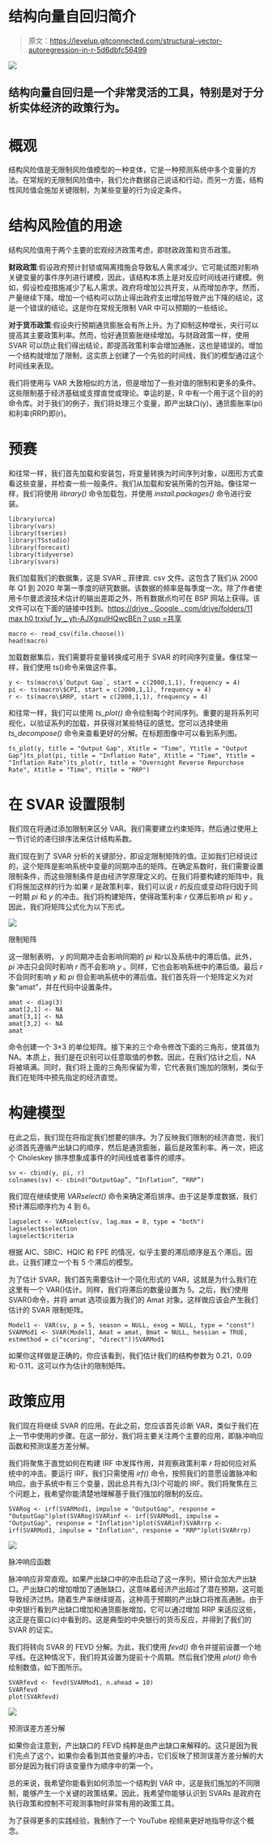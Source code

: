 # 结构向量自回归简介

> 原文：<https://levelup.gitconnected.com/structural-vector-autoregression-in-r-5d6dbfc56499>

![](img/1d4341fe0b8453da2b2a67ab5569a701.png)

## **结构向量自回归**是一个非常灵活的工具，特别是对于分析实体经济的政策行为。

# 概观

结构风险值是无限制风险值模型的一种变体，它是一种预测系统中多个变量的方法。在常规的无限制风险值中，我们允许数据自己说话和行动，而另一方面，结构性风险值会施加关键限制，为某些变量的行为设定条件。

# 结构风险值的用途

结构风险值用于两个主要的宏观经济政策考虑，即财政政策和货币政策。

**财政政策**:假设政府预计封锁或隔离措施会导致私人需求减少。它可能试图对影响关键变量的事件序列进行建模，因此，该结构本质上是对反应时间线进行建模。例如，假设检疫措施减少了私人需求。政府将增加公共开支，从而增加赤字。然而，产量继续下降。增加一个结构可以防止得出政府支出增加导致产出下降的结论，这是一个错误的结论。这是你在常规无限制 VAR 中可以预期的一些结论。

**对于货币政策**:假设央行预期通货膨胀会有所上升。为了抑制这种增长，央行可以提高其主要政策利率。然而，恰好通货膨胀继续增加。与财政政策一样，使用 SVAR 可以防止我们得出结论，即提高政策利率会增加通胀，这也是错误的。增加一个结构就增加了限制，这实质上创建了一个先验的时间线，我们的模型通过这个时间线来表现。

我们将使用与 VAR 大致相似的方法，但是增加了一些对值的限制和更多的条件。这些限制基于经济基础或支撑直觉或理论。幸运的是，R 中有一个用于这个目的的命令库。对于我们的例子，我们将处理三个变量，即产出缺口(y)，通货膨胀率(pi)和利率(RRP)即(r)。

# 预赛

和往常一样，我们首先加载和安装包，将变量转换为时间序列对象，以图形方式查看这些变量，并检查一些一般条件。我们从加载和安装所需的包开始。像往常一样，我们将使用 *library()* 命令加载包，并使用 *install.packages()* 命令进行安装。

```
library(urca)
library(vars)
library(tseries)
library(TSstudio)
library(forecast)
library(tidyverse)
library(svars)
```

我们加载我们的数据集，这是 SVAR _ 菲律宾. csv 文件。这包含了我们从 2000 年 Q1 到 2020 年第一季度的研究数据。该数据的频率是每季度一次。除了作者使用卡尔曼滤波技术估计的输出差距之外，所有数据点均可在 BSP 网站上获得。该文件可以在下面的链接中找到。[https://drive . Google . com/drive/folders/11 max h0 trxjuf 1y _ yh-AJXgxulHQwcBEn？usp =共享](https://drive.google.com/drive/folders/11mAXh0trxjuf1y_yh-AJXgxulHQwcBEn?usp=sharing)

```
macro <- read_csv(file.choose())
head(macro)
```

加载数据集后，我们需要将变量转换成可用于 SVAR 的时间序列变量。像往常一样，我们使用 ts()命令来做这件事。

```
y <- ts(macro\$`Output Gap`, start = c(2000,1,1), frequency = 4)
pi <- ts(macro\$CPI, start = c(2000,1,1), frequency = 4)
r <- ts(macro\$RRP, start = c(2000,1,1), frequency = 4)
```

和往常一样，我们可以使用 *ts_plot()* 命令绘制每个时间序列。重要的是将系列可视化，以验证系列的加载，并获得对某些特征的感觉。您可以选择使用 *ts_decompose()* 命令来查看更好的分解。在标题图像中可以看到系列图。

```
ts_plot(y, title = "Output Gap", Xtitle = "Time", Ytitle = "Output Gap")ts_plot(pi, title = "Inflation Rate", Xtitle = "Time", Ytitle = "Inflation Rate")ts_plot(r, title = "Overnight Reverse Repurchase Rate", Xtitle = "Time", Ytitle = "RRP")
```

# 在 SVAR 设置限制

我们现在将通过添加限制来区分 VAR。我们需要建立约束矩阵，然后通过使用上一节讨论的递归排序法来估计结构系数。

我们现在到了 SVAR 分析的关键部分，即设定限制矩阵的值。正如我们已经说过的，这个矩阵是影响系统中变量的同期冲击的矩阵。在确定系数时，我们需要设置限制条件，而这些限制条件是由经济学原理定义的。在我们将要构建的矩阵中，我们将施加这样的行为:如果 *r* 是政策利率，我们可以说 *r* 的反应或变动将归因于同一时期 *pi* 和 *y* 的冲击。我们将构建矩阵，使得政策利率 *r* 仅滞后影响 *pi* 和 *y* 。因此，我们将矩阵公式化为以下形式。

![](img/6429d68da98051880bf918b104a7b869.png)

限制矩阵

这一限制表明， *y* 的同期冲击会影响同期的 *pi* 和$r$以及系统中的滞后值。此外， *pi* 冲击只会同时影响 *r* 而不会影响 *y* 。同样，它也会影响系统中的滞后值。最后 *r* 不会同时影响 *y* 和 *pi* 但会影响系统中的滞后值。我们首先将一个矩阵定义为对象“amat”，并在代码中设置条件。

```
amat <- diag(3)
amat[2,1] <- NA
amat[3,1] <- NA
amat[3,2] <- NA
amat
```

命令创建一个 3×3 的单位矩阵。接下来的三个命令修改下面的三角形，使其值为 NA。本质上，我们是在识别可以任意取值的参数。因此，在我们估计之后，NA 将被填满。同时，我们将上面的三角形保留为零，它代表我们施加的限制，类似于我们在矩阵中预先指定的经济直觉。

# 构建模型

在此之后，我们现在将指定我们想要的排序。为了反映我们限制的经济直觉，我们必须首先遵循产出缺口的顺序，然后是通货膨胀，最后是政策利率。再一次，把这个 Choleskey 排序想象成事件的时间线或者事件的顺序。

```
sv <- cbind(y, pi, r)
colnames(sv) <- cbind(“OutputGap”, “Inflation”, “RRP”)
```

我们现在继续使用 *VARselect()* 命令来确定滞后排序。由于这是季度数据，我们预计滞后顺序约为 4 到 6。

```
lagselect <- VARselect(sv, lag.max = 8, type = "both")
lagselect$selection
lagselect$criteria
```

根据 AIC、SBIC、HQIC 和 FPE 的情况，似乎主要的滞后顺序是五个滞后。因此，让我们建立一个有 5 个滞后的模型。

为了估计 SVAR，我们首先需要估计一个简化形式的 VAR，这就是为什么我们在这里有一个 VAR()估计。同样，我们将滞后的数量设置为 5。之后，我们使用 SVAR()命令，并将 amat 选项设置为我们的 Amat 对象。这样做应该会产生我们估计的 SVAR 限制矩阵。

```
Model1 <- VAR(sv, p = 5, season = NULL, exog = NULL, type = "const") SVARMod1 <- SVAR(Model1, Amat = amat, Bmat = NULL, hessian = TRUE, estmethod = c("scoring", "direct"))SVARMod1
```

如果你这样做是正确的，你应该看到，我们估计我们的结构参数为 0.21，0.09 和-0.11，这可以作为估计的限制矩阵。

# 政策应用

我们现在将继续 SVAR 的应用。在此之前，您应该首先诊断 VAR，类似于我们在上一节中使用的步骤。在这一部分，我们将主要关注两个主要的应用，即脉冲响应函数和预测误差方差分解。

我们将聚焦于直觉如何在构建 IRF 中发挥作用，并观察政策利率 *r* 将如何应对系统中的冲击。要运行 IRF，我们只需使用 *irf()* 命令，按照我们的意愿设置脉冲和响应。由于系统中有三个变量，因此总共有九(3)个可能的 IRF。我们将聚焦在三个问题上，我希望你能清楚地理解基于我们强加的限制的反应。

```
SVARog <- irf(SVARMod1, impulse = "OutputGap", response = "OutputGap")plot(SVARog)SVARinf <- irf(SVARMod1, impulse = "OutputGap", response = "Inflation")plot(SVARinf)SVARrrp <- irf(SVARMod1, impulse = "Inflation", response = "RRP")plot(SVARrrp)
```

![](img/5df7dc3af7e7f1c5a3e6c82635f2e195.png)

脉冲响应函数

脉冲响应非常直观。如果产出缺口中的冲击启动了这一序列，预计会加大产出缺口。产出缺口的增加增加了通胀缺口，这意味着经济产出超过了潜在预期，这可能导致经济过热。随着生产率继续提高，这种高于预期的产出缺口将推高通胀。由于中央银行看到产出缺口增加和通货膨胀增加，它可以通过增加 RRP 来适应这些，这正是在窗口(c)中看到的。这是典型的中央银行的货币反应，并得到了我们的 SVAR 的证实。

我们将转向 SVAR 的 FEVD 分解。为此，我们使用 *fevd()* 命令并提前设置一个地平线。在这种情况下，我们将其设置为提前十个周期。然后我们使用 *plot()* 命令绘制数值，如下图所示。

```
SVARfevd <- fevd(SVARMod1, n.ahead = 10)
SVARfevd
plot(SVARfevd)
```

![](img/3ce4d26ad0c4874251114d1ea9b8f4a5.png)

预测误差方差分解

如果你会注意到，产出缺口的 FEVD 纯粹是由产出缺口来解释的。这只是因为我们先点了这个。如果你会看到其他变量的冲击，它们反映了预测误差方差分解的大部分是因为我们将该变量作为顺序中的第一个。

总的来说，我希望你能看到如何添加一个结构到 VAR 中，这是我们施加的不同限制，能够产生一个关键的政策结果。因此，我希望你能够认识到 SVARs 是政府在执行政策和控制不可观测事物时非常有用的政策工具。

为了获得更多的实践经验，我制作了一个 YouTube 视频来更好地指导你这个概念。